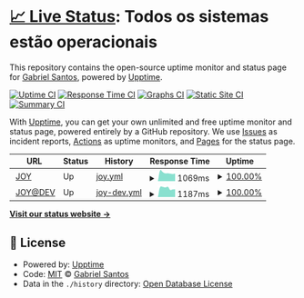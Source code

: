 # [📈 Live Status](https://gabrielroot.github.io/uptime): <!--live status--> **Todos os sistemas estão operacionais**

This repository contains the open-source uptime monitor and status page for [Gabriel Santos](https://gabrielroot.github.io/uptime), powered by [Upptime](https://github.com/upptime/upptime).

[![Uptime CI](https://github.com/gabrielroot/uptime/workflows/Uptime%20CI/badge.svg)](https://github.com/gabrielroot/uptime/actions?query=workflow%3A%22Uptime+CI%22)
[![Response Time CI](https://github.com/gabrielroot/uptime/workflows/Response%20Time%20CI/badge.svg)](https://github.com/gabrielroot/uptime/actions?query=workflow%3A%22Response+Time+CI%22)
[![Graphs CI](https://github.com/gabrielroot/uptime/workflows/Graphs%20CI/badge.svg)](https://github.com/gabrielroot/uptime/actions?query=workflow%3A%22Graphs+CI%22)
[![Static Site CI](https://github.com/gabrielroot/uptime/workflows/Static%20Site%20CI/badge.svg)](https://github.com/gabrielroot/uptime/actions?query=workflow%3A%22Static+Site+CI%22)
[![Summary CI](https://github.com/gabrielroot/uptime/workflows/Summary%20CI/badge.svg)](https://github.com/gabrielroot/uptime/actions?query=workflow%3A%22Summary+CI%22)

With [Upptime](https://upptime.js.org), you can get your own unlimited and free uptime monitor and status page, powered entirely by a GitHub repository. We use [Issues](https://github.com/gabrielroot/uptime/issues) as incident reports, [Actions](https://github.com/gabrielroot/uptime/actions) as uptime monitors, and [Pages](https://gabrielroot.github.io/uptime) for the status page.

<!--start: status pages-->
<!-- This summary is generated by Upptime (https://github.com/upptime/upptime) -->
<!-- Do not edit this manually, your changes will be overwritten -->
<!-- prettier-ignore -->
| URL | Status | History | Response Time | Uptime |
| --- | ------ | ------- | ------------- | ------ |
| <img alt="" src="https://icons.duckduckgo.com/ip3/joy.rockfellerbrasil.com.br.ico" height="13"> [JOY](http://joy.rockfellerbrasil.com.br) | Up | [joy.yml](https://github.com/gabrielroot/uptime/commits/HEAD/history/joy.yml) | <details><summary><img alt="Response time graph" src="./graphs/joy/response-time-week.png" height="20"> 1069ms</summary><br><a href="https://gabrielroot.github.io/uptime/history/joy"><img alt="Response time 1538" src="https://img.shields.io/endpoint?url=https%3A%2F%2Fraw.githubusercontent.com%2Fgabrielroot%2Fuptime%2FHEAD%2Fapi%2Fjoy%2Fresponse-time.json"></a><br><a href="https://gabrielroot.github.io/uptime/history/joy"><img alt="24-hour response time 1031" src="https://img.shields.io/endpoint?url=https%3A%2F%2Fraw.githubusercontent.com%2Fgabrielroot%2Fuptime%2FHEAD%2Fapi%2Fjoy%2Fresponse-time-day.json"></a><br><a href="https://gabrielroot.github.io/uptime/history/joy"><img alt="7-day response time 1069" src="https://img.shields.io/endpoint?url=https%3A%2F%2Fraw.githubusercontent.com%2Fgabrielroot%2Fuptime%2FHEAD%2Fapi%2Fjoy%2Fresponse-time-week.json"></a><br><a href="https://gabrielroot.github.io/uptime/history/joy"><img alt="30-day response time 1382" src="https://img.shields.io/endpoint?url=https%3A%2F%2Fraw.githubusercontent.com%2Fgabrielroot%2Fuptime%2FHEAD%2Fapi%2Fjoy%2Fresponse-time-month.json"></a><br><a href="https://gabrielroot.github.io/uptime/history/joy"><img alt="1-year response time 1447" src="https://img.shields.io/endpoint?url=https%3A%2F%2Fraw.githubusercontent.com%2Fgabrielroot%2Fuptime%2FHEAD%2Fapi%2Fjoy%2Fresponse-time-year.json"></a></details> | <details><summary><a href="https://gabrielroot.github.io/uptime/history/joy">100.00%</a></summary><a href="https://gabrielroot.github.io/uptime/history/joy"><img alt="All-time uptime 100.00%" src="https://img.shields.io/endpoint?url=https%3A%2F%2Fraw.githubusercontent.com%2Fgabrielroot%2Fuptime%2FHEAD%2Fapi%2Fjoy%2Fuptime.json"></a><br><a href="https://gabrielroot.github.io/uptime/history/joy"><img alt="24-hour uptime 100.00%" src="https://img.shields.io/endpoint?url=https%3A%2F%2Fraw.githubusercontent.com%2Fgabrielroot%2Fuptime%2FHEAD%2Fapi%2Fjoy%2Fuptime-day.json"></a><br><a href="https://gabrielroot.github.io/uptime/history/joy"><img alt="7-day uptime 100.00%" src="https://img.shields.io/endpoint?url=https%3A%2F%2Fraw.githubusercontent.com%2Fgabrielroot%2Fuptime%2FHEAD%2Fapi%2Fjoy%2Fuptime-week.json"></a><br><a href="https://gabrielroot.github.io/uptime/history/joy"><img alt="30-day uptime 100.00%" src="https://img.shields.io/endpoint?url=https%3A%2F%2Fraw.githubusercontent.com%2Fgabrielroot%2Fuptime%2FHEAD%2Fapi%2Fjoy%2Fuptime-month.json"></a><br><a href="https://gabrielroot.github.io/uptime/history/joy"><img alt="1-year uptime 100.00%" src="https://img.shields.io/endpoint?url=https%3A%2F%2Fraw.githubusercontent.com%2Fgabrielroot%2Fuptime%2FHEAD%2Fapi%2Fjoy%2Fuptime-year.json"></a></details>
| <img alt="" src="https://icons.duckduckgo.com/ip3/joydev.rockfellerbrasil.com.br.ico" height="13"> [JOY@DEV](http://joydev.rockfellerbrasil.com.br) | Up | [joy-dev.yml](https://github.com/gabrielroot/uptime/commits/HEAD/history/joy-dev.yml) | <details><summary><img alt="Response time graph" src="./graphs/joy-dev/response-time-week.png" height="20"> 1187ms</summary><br><a href="https://gabrielroot.github.io/uptime/history/joy-dev"><img alt="Response time 1466" src="https://img.shields.io/endpoint?url=https%3A%2F%2Fraw.githubusercontent.com%2Fgabrielroot%2Fuptime%2FHEAD%2Fapi%2Fjoy-dev%2Fresponse-time.json"></a><br><a href="https://gabrielroot.github.io/uptime/history/joy-dev"><img alt="24-hour response time 1067" src="https://img.shields.io/endpoint?url=https%3A%2F%2Fraw.githubusercontent.com%2Fgabrielroot%2Fuptime%2FHEAD%2Fapi%2Fjoy-dev%2Fresponse-time-day.json"></a><br><a href="https://gabrielroot.github.io/uptime/history/joy-dev"><img alt="7-day response time 1187" src="https://img.shields.io/endpoint?url=https%3A%2F%2Fraw.githubusercontent.com%2Fgabrielroot%2Fuptime%2FHEAD%2Fapi%2Fjoy-dev%2Fresponse-time-week.json"></a><br><a href="https://gabrielroot.github.io/uptime/history/joy-dev"><img alt="30-day response time 1265" src="https://img.shields.io/endpoint?url=https%3A%2F%2Fraw.githubusercontent.com%2Fgabrielroot%2Fuptime%2FHEAD%2Fapi%2Fjoy-dev%2Fresponse-time-month.json"></a><br><a href="https://gabrielroot.github.io/uptime/history/joy-dev"><img alt="1-year response time 1404" src="https://img.shields.io/endpoint?url=https%3A%2F%2Fraw.githubusercontent.com%2Fgabrielroot%2Fuptime%2FHEAD%2Fapi%2Fjoy-dev%2Fresponse-time-year.json"></a></details> | <details><summary><a href="https://gabrielroot.github.io/uptime/history/joy-dev">100.00%</a></summary><a href="https://gabrielroot.github.io/uptime/history/joy-dev"><img alt="All-time uptime 100.00%" src="https://img.shields.io/endpoint?url=https%3A%2F%2Fraw.githubusercontent.com%2Fgabrielroot%2Fuptime%2FHEAD%2Fapi%2Fjoy-dev%2Fuptime.json"></a><br><a href="https://gabrielroot.github.io/uptime/history/joy-dev"><img alt="24-hour uptime 100.00%" src="https://img.shields.io/endpoint?url=https%3A%2F%2Fraw.githubusercontent.com%2Fgabrielroot%2Fuptime%2FHEAD%2Fapi%2Fjoy-dev%2Fuptime-day.json"></a><br><a href="https://gabrielroot.github.io/uptime/history/joy-dev"><img alt="7-day uptime 100.00%" src="https://img.shields.io/endpoint?url=https%3A%2F%2Fraw.githubusercontent.com%2Fgabrielroot%2Fuptime%2FHEAD%2Fapi%2Fjoy-dev%2Fuptime-week.json"></a><br><a href="https://gabrielroot.github.io/uptime/history/joy-dev"><img alt="30-day uptime 100.00%" src="https://img.shields.io/endpoint?url=https%3A%2F%2Fraw.githubusercontent.com%2Fgabrielroot%2Fuptime%2FHEAD%2Fapi%2Fjoy-dev%2Fuptime-month.json"></a><br><a href="https://gabrielroot.github.io/uptime/history/joy-dev"><img alt="1-year uptime 100.00%" src="https://img.shields.io/endpoint?url=https%3A%2F%2Fraw.githubusercontent.com%2Fgabrielroot%2Fuptime%2FHEAD%2Fapi%2Fjoy-dev%2Fuptime-year.json"></a></details>

<!--end: status pages-->

[**Visit our status website →**](https://gabrielroot.github.io/uptime)

## 📄 License

- Powered by: [Upptime](https://github.com/upptime/upptime)
- Code: [MIT](./LICENSE) © [Gabriel Santos](https://gabrielroot.github.io/uptime)
- Data in the `./history` directory: [Open Database License](https://opendatacommons.org/licenses/odbl/1-0/)
